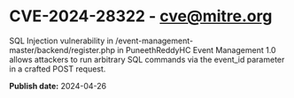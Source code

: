# CVE-2024-28322 - cve@mitre.org

SQL Injection vulnerability in /event-management-master/backend/register.php in PuneethReddyHC Event Management 1.0 allows attackers to run arbitrary SQL commands via the event_id parameter in a crafted POST request.

**Publish date:** 2024-04-26
